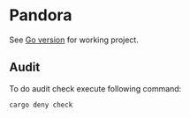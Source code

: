 # Pandora

See [Go version](https://github.com/lavrd/pandora/tree/v1.0.0) for working project.

## Audit

To do audit check execute following command:

```
cargo deny check
```
